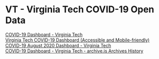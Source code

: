 # VT - Virginia Tech COVID-19 Open Data

[COVID-19 Dashboard - Virginia Tech](https://ready.vt.edu/dashboard.html)  
[Virginia Tech COVID-19 Dashboard (Accessible and Mobile-friendly)](https://d2em4xxpn0os3x.cloudfront.net/framed)  
[COVID-19 August 2020 Dashboard - Virginia Tech](https://ready.vt.edu/aug2020-dashboard.html)  
[COVID-19 Dashboard - Virginia Tech - archive.is Archives History](https://archive.vn/https://ready.vt.edu/dashboard.html)  